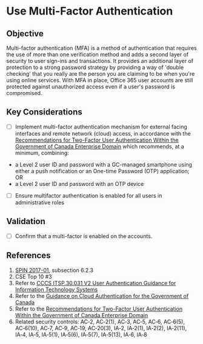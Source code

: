 # Use Multi-Factor Authentication

## Objective

Multi-factor authentication (MFA) is a method of authentication that requires the use of more than one verification method and adds a second layer of security to user sign-ins and transactions. It provides an additional layer of protection to a strong password strategy by providing a way of 'double checking' that you really are the person you are claiming to be when you're using online services. With MFA in place, Office 365 user accounts are still protected against unauthorized access even if a user's password is compromised.

## Key Considerations

* [ ] Implement multi-factor authentication mechanism for external facing interfaces and remote network (cloud) access, in accordance with the [Recommendations for Two-Factor User Authentication Within the Government of Canada Enterprise Domain](https://intranet.canada.ca/wg-tg/rtua-rafu-eng.asp) which recommends, at a minimum, combining:
* a Level 2 user ID and password with a GC-managed smartphone using either a push notification or an One-time Password (OTP) application; OR
* a Level 2 user ID and password with an OTP device

* [ ] Ensure multifactor authentication is enabled for all users in administrative roles

## Validation

* [ ] Confirm that a multi-factor is enabled on the accounts.

## References

1. [SPIN 2017-01](https://www.canada.ca/en/treasury-board-secretariat/services/access-information-privacy/security-identity-management/direction-secure-use-commercial-cloud-services-spin.html), subsection 6.2.3
2. CSE Top 10 #3
3. Refer to [CCCS ITSP.30.031 V2 User Authentication Guidance for Information Technology Systems](https://cyber.gc.ca/en/guidance/user-authentication-guidance-information-technology-systems-itsp30031-v3)
4. Refer to the [Guidance on Cloud Authentication for the Government of Canada](https://intranet.canada.ca/wg-tg/cagc-angc-eng.asp)
5. Refer to the [Recommendations for Two-Factor User Authentication Within the Government of Canada Enterprise Domain](https://intranet.canada.ca/wg-tg/rtua-rafu-eng.asp)
6. Related security controls: AC‑2, AC‑2(1), AC‑3, AC‑5, AC‑6, AC‑6(5), AC‑6(10), AC‑7, AC‑9, AC‑19, AC‑20(3), IA‑2, IA‑2(1), IA‑2(2), IA‑2(11), IA‑4, IA‑5, IA‑5(1), IA‑5(6), IA‑5(7), IA‑5(13), IA‑6, IA‑8
